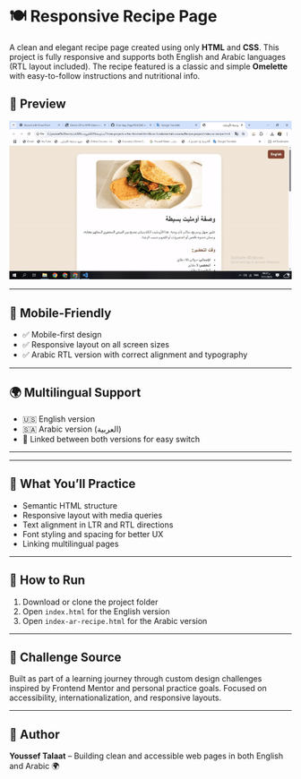 <h1>🍽️ Responsive Recipe Page</h1>

<p> A clean and elegant recipe page created using only <strong>HTML</strong> and <strong>CSS</strong>. This project is fully responsive and supports both English and Arabic languages (RTL layout included). The recipe featured is a classic and simple <strong>Omelette</strong> with easy-to-follow instructions and nutritional info.</p>

<h2>📸 Preview</h2>
<div align="center">
<img src="mypage.gif" width="600" />
</div>
<hr>

<h2>📱 Mobile-Friendly</h2>
<ul>
  <li>✅ Mobile-first design</li>
  <li>✅ Responsive layout on all screen sizes</li>
  <li>✅ Arabic RTL version with correct alignment and typography</li>
</ul>

<hr>

<h2>🌍 Multilingual Support</h2>
<ul>
  <li>🇺🇸 English version</li>
  <li>🇸🇦 Arabic version (العربية)</li>
  <li>🔗 Linked between both versions for easy switch</li>
</ul>

<hr>



<hr>

<h2>🧠 What You’ll Practice</h2>
<ul>
  <li>Semantic HTML structure</li>
  <li>Responsive layout with media queries</li>
  <li>Text alignment in LTR and RTL directions</li>
  <li>Font styling and spacing for better UX</li>
  <li>Linking multilingual pages</li>
</ul>

<hr>

<h2>🔧 How to Run</h2>
<ol>
  <li>Download or clone the project folder</li>
  <li>Open <code>index.html</code> for the English version</li>
  <li>Open <code>index-ar-recipe.html</code> for the Arabic version</li>
</ol>

<hr>

<h2>🎨 Challenge Source</h2>
<p>Built as part of a learning journey through custom design challenges inspired by Frontend Mentor and personal practice goals. Focused on accessibility, internationalization, and responsive layouts.</p>

<hr>

<h2>👤 Author</h2>
<p><strong>Youssef Talaat</strong> – Building clean and accessible web pages in both English and Arabic 🌍</p>
